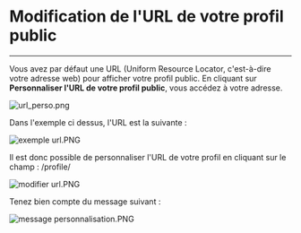# Modification de l'URL de votre profil public
---

Vous avez par défaut une URL (Uniform Resource Locator, c'est-à-dire votre adresse web) pour afficher votre profil public. En cliquant sur **Personnaliser l'URL de votre profil public**, vous accédez à votre adresse.

![url_perso.png](http://www.claroline.net/uploads/custom/images/1774.png)

Dans l'exemple ci dessus, l'URL est la suivante :

![exemple url.PNG](http://www.claroline.net/uploads/custom/images/1775.png)

Il est donc possible de personnaliser l'URL de votre profil en cliquant sur le champ : /profile/

![modifier url.PNG](http://www.claroline.net/uploads/custom/images/1776.png)

Tenez bien compte du message suivant :

![message personnalisation.PNG](http://www.claroline.net/uploads/custom/images/1777.png)

